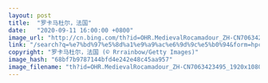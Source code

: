 ```yaml
---
layout: post
title:  "罗卡马杜尔，法国"
date:   "2020-09-11 16:00:00 +0800"
image_url: "http://cn.bing.com/th?id=OHR.MedievalRocamadour_ZH-CN7063423495_1920x1080.jpg&rf=LaDigue_1920x1080.jpg&pid=hp"
link: "/search?q=%e7%bd%97%e5%8d%a1%e9%a9%ac%e6%9d%9c%e5%b0%94&form=hpcapt&mkt=zh-cn"
copyright: "罗卡马杜尔，法国 (© Rrrainbow/Getty Images)"
image_hash: "68bf7b9787144bfd4e242e48c45aa957"
image_filename: "th?id=OHR.MedievalRocamadour_ZH-CN7063423495_1920x1080.jpg&rf=LaDigue_1920x1080.jpg&pid=hp"
---
```

